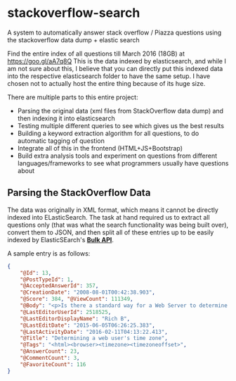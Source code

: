 # stackoverflow-search
A system to automatically answer stack overflow / Piazza questions using the stackoverflow data dump + elastic search

Find the entire index of all questions till March 2016 (18GB) at https://goo.gl/aA7q8Q
This is the data indexed by elasticsearch, and while I am not sure about this, I believe that you can directly put this indexed data into the respective elasticsearch folder to have the same setup. I have chosen not to actually host the entire thing because of its huge size.

There are multiple parts to this entire project:
- Parsing the original data (xml files from StackOverflow data dump) and then indexing it into elasticsearch
- Testing multiple different queries to see which gives us the best results
- Building a keyword extraction algorithm for all questions, to do automatic tagging of question
- Integrate all of this in the frontend (HTML+JS+Bootstrap)
- Build extra analysis tools and experiment on questions from different languages/frameworks to see what programmers usually have questions about


## Parsing the StackOverflow Data
The data was originally in XML format, which means it cannot be directly indexed into ELasticSearch. The task at hand required us to extract all questions only (that was what the search functionality was being built over), convert them to JSON, and then split all of these entries up to be easily indexed by ElasticSEarch's [__Bulk API__](https://www.elastic.co/guide/en/elasticsearch/reference/current/docs-bulk.html).

A sample entry is as follows:
```json
{
	"@Id": 13, 
	"@PostTypeId": 1, 
	"@AcceptedAnswerId": 357, 
	"@CreationDate": "2008-08-01T00:42:38.903", 
	"@Score": 384, "@ViewCount": 111349, 
	"@Body": "<p>Is there a standard way for a Web Server to determine what time zone offset a user is in? </p>\n\n<p>Perhaps from a <code>HTTP</code> header? Or part of the user-agent string?</p>\n", "@OwnerUserId": 9, 
	"@LastEditorUserId": 2518525, 
	"@LastEditorDisplayName": "Rich B", 
	"@LastEditDate": "2015-06-05T06:26:25.383", 
	"@LastActivityDate": "2016-02-11T04:13:22.413", 
	"@Title": "Determining a web user's time zone", 
	"@Tags": "<html><browser><timezone><timezoneoffset>", 
	"@AnswerCount": 23, 
	"@CommentCount": 3, 
	"@FavoriteCount": 116
}
```

